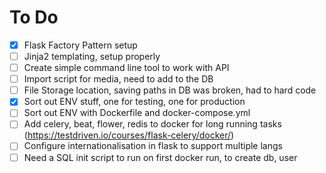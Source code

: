 # To Do

- [X] Flask Factory Pattern setup
- [ ] Jinja2 templating, setup properly
- [ ] Create simple command line tool to work with API
- [ ] Import script for media, need to add to the DB
- [ ] File Storage location, saving paths in DB was broken, had to hard code
- [X] Sort out ENV stuff, one for testing, one for production
- [ ] Sort out ENV with Dockerfile and docker-compose.yml
- [ ] Add celery, beat, flower, redis to docker for long running tasks (https://testdriven.io/courses/flask-celery/docker/)
- [ ] Configure internationalisation in flask to support multiple langs 
- [ ] Need a SQL init script to run on first docker run, to create db, user